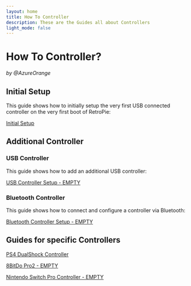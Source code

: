 ```yaml
---
layout: home
title: How To Controller
description: These are the Guides all about Controllers
light_mode: false
---
```


# How To Controller?  
_by @AzureOrange_

## Initial Setup
This guide shows how to initially setup the very first USB connected controller on the very first boot of RetroPie:

[Initial Setup](/controller/initial.md)

## Additional Controller

### USB Controller
This guide shows how to add an additional USB controller:

[USB Controller Setup - EMPTY](/controller/usb.md)

### Bluetooth Controller
This guide shows how to connect and configure a controller via Bluetooth:

[Bluetooth Controller Setup - EMPTY](/controller/bluetooth.md)

## Guides for specific Controllers

[PS4 DualShock Controller](/controller/ps4_dualshock.md)

[8BitDo Pro2 - EMPTY](/controller/8bitdo_pro2.md)

[Nintendo Switch Pro Controller - EMPTY](/controller/switch_pro_controller.md)
